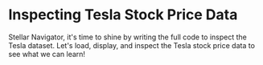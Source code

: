 # Inspecting Tesla Stock Price Data

Stellar Navigator, it's time to shine by writing the full code to inspect the Tesla dataset. Let's load, display, and inspect the Tesla stock price data to see what we can learn!